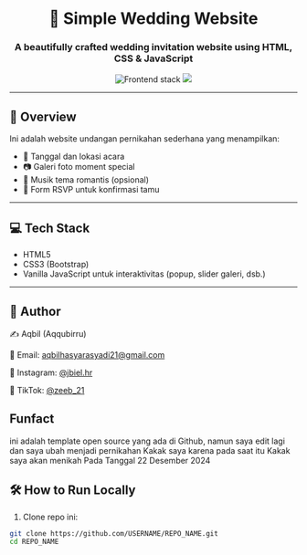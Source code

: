 <h1 align="center">💍 Simple Wedding Website</h1>
<h3 align="center">A beautifully crafted wedding invitation website using HTML, CSS & JavaScript</h3>

<p align="center">
  <img src="https://img.shields.io/badge/Frontend-HTML%20%7C%20CSS%20%7C%20JavaScript-blue" alt="Frontend stack" />
  <img src="https://img.shields.io/badge/Status-Done-green" />
</p>

---

## 🎯 Overview

Ini adalah website undangan pernikahan sederhana yang menampilkan:

- 📅 Tanggal dan lokasi acara
- 📷 Galeri foto moment special
- 🎵 Musik tema romantis (opsional)
- 📎 Form RSVP untuk konfirmasi tamu

---

## 💻 Tech Stack

- HTML5
- CSS3 (Bootstrap)
- Vanilla JavaScript untuk interaktivitas (popup, slider galeri, dsb.)

---

## 💬 Author

✍️ Aqbil (Aqqubirru)

📧 Email: aqbilhasyarasyadi21@gmail.com

📱 Instagram: <a href="https://instagram.com/jbiel.hr" target="_blank">@jbiel.hr</a>

🎵 TikTok: <a href="https://www.tiktok.com/@zebiel21" target="_blank">@zeeb_21</a>

## Funfact

ini adalah template open source yang ada di Github, namun saya edit lagi dan saya ubah menjadi pernikahan Kakak saya karena pada saat itu Kakak saya akan menikah Pada Tanggal 22 Desember 2024

## 🛠️ How to Run Locally

1. Clone repo ini:
```bash
git clone https://github.com/USERNAME/REPO_NAME.git
cd REPO_NAME
  
